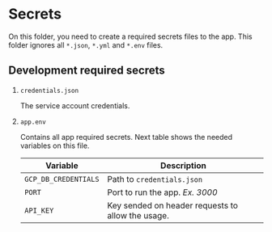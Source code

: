 # Secrets

On this folder, you need to create a required secrets files to the app. This folder ignores all `*.json`, `*.yml` and `*.env` files.

## Development required secrets

1. `credentials.json`

    The service account credentials.

2. `app.env`

    Contains all app required secrets. Next table shows the needed variables on this file.

    | Variable | Description |
    | --- | --- |
    | `GCP_DB_CREDENTIALS` | Path to `credentials.json` |
    | `PORT` | Port to run the app. *Ex. 3000* |
    | `API_KEY` | Key sended on header requests to allow the usage. |